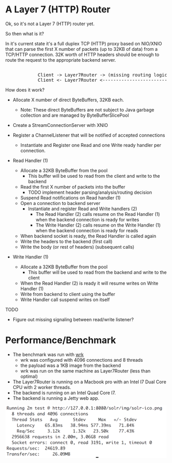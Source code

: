 # A Layer 7 (HTTP) Router

Ok, so it's not a Layer 7 (HTTP) router yet.

So then what is it?

In it's current state it's a full duplex TCP (HTTP) proxy based on NIO/XNIO that can parse the first X number of packets (up to 32KB of data) from a TCP/HTTP connection. 
32K worth of HTTP headers should be enough to route the request to the appropriate backend server.

<pre>

            Client -> Layer7Router -> (missing routing logic)-> Backend Server
            Client <- Layer7Router <--------------------------- Backend Server
</pre>

How does it work?

- Allocate X number of direct ByteBuffers, 32KB each.
    - Note: These direct ByteBuffers are not subject to Java garbage collection and are managed by ByteBufferSlicePool
- Create a StreamConnectionServer with XNIO
- Register a ChannelListener that will be notified of accepted connections
	- Instantiate and Register one Read and one Write ready handler per connection.

- Read Handler (1)
	- Allocate a 32KB ByteBuffer from the pool
        - This buffer will be used to read from the client and write to the backend
	- Read the first X number of packets into the buffer
		- TODO implement header parsing/analysis/routing decision
	- Suspend Read notifications on Read handler (1)
	- Open a connection to backend server
		- Instantiate and register Read and Write handlers (2)
			- The Read Handler (2) calls resume on the Read Handler (1) when the backend connection is ready for writes
			- The Write Handler (2) calls resume on the Write Handler (1) when the backend connection is ready for reads
	- When backend socket is ready, the Read Handler is called again
	- Write the headers to the backend (first call)
	- Write the body (or rest of headers) (subsequent calls)

- Write Handler (1)
	- Allocate a 32KB ByteBuffer from the pool
        - This buffer will be used to read from the backend and write to the client
    - When the Read Handler (2) is ready it will resume writes on Write Handler (1)
    - Write from backend to client using the buffer
    - Write Handler call suspend writes on itself
    
TODO
- Figure out missing signaling between read/write listener?

# Performance/Benchmark

- The benchmark was run with [wrk](https://github.com/wg/wrk "wrk")
    - wrk was configured with 4096 connections and 8 threads
    - the payload was a 1KB image from the backend
    - wrk was run on the same machine as Layer7Router (less than optimal)
- The Layer7Router is running on a Macbook pro with an Intel I7 Dual Core CPU with 2 worker threads. 
- The backend is running on an Intel Quad Core I7. 
- The backend is running a Jetty web app.

<img src="screenshot2.png" width="512">


          